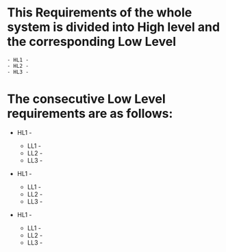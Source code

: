 # This Requirements of the whole system is divided into High level and the corresponding Low Level
    - HL1 -
    - HL2 -
    - HL3 -

# The consecutive Low Level requirements are as follows:
- HL1 - 
    - LL1 - 
    - LL2 - 
    - LL3 -

- HL1 - 
    - LL1 - 
    - LL2 - 
    - LL3 -

- HL1 - 
    - LL1 - 
    - LL2 - 
    - LL3 - 